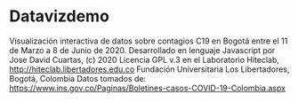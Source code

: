 # Datavizdemo
Visualización interactiva de datos sobre contagios C19 en Bogotá entre el 11 de Marzo a 8 de Junio de 2020. Desarrollado en lenguaje Javascript por Jose David Cuartas, (c) 2020 Licencia GPL v.3 en el Laboratorio Hiteclab, http://hiteclab.libertadores.edu.co Fundación Universitaria Los Libertadores, Bogotá, Colombia
 Datos tomados de: https://www.ins.gov.co/Paginas/Boletines-casos-COVID-19-Colombia.aspx
